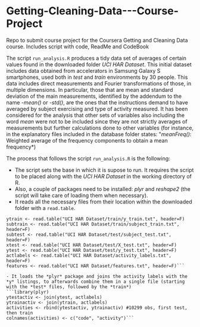 # Getting-Cleaning-Data---Course-Project
Repo to submit course project for the Coursera Getting and Cleaning Data course. Includes script with code, ReadMe and CodeBook

The script `run_analysis.R` produces a tidy data set of averages of certain values found in the downloaded folder *UCI HAR Dataset*.
This initial dataset includes data obtained from accelerators in Samsung Galaxy S smartphones, used both in *test* and *train* environments by 30 people.
This data includes direct measurements and Fourier transformations of those, in multiple dimensions. 
In particular, those that are mean and standard deviation of the main measurements, identified by the addendum to the name *-mean()* or *-std()*, are the ones that the instructions demand to have averaged by subject exercising and type of activity measured.
It has been considered for the analysis that other sets of variables also including the word *mean* were not to be included since they are not strictly averages of measurements but further calculations done to other variables (for instance, in the explanatory files included in the database folder states: "*meanFreq()*: Weighted average of the frequency components to obtain a mean frequency*)

The process that follows the script `run_analysis.R` is the following:

- The script sets the base in which it is supose to run. It requires the script to be placed along with the *UCI HAR Dataset* in the working directory of R.
- Also, a couple of packages need to be installed: *plyr* and *reshape2* (the script will take care of loading them when necessary).
- It reads all the necessary files from their location within the downloaded folder with a `read.table`.
```xtrain <- read.table("UCI HAR Dataset/train/X_train.txt", header=F)
ytrain <- read.table("UCI HAR Dataset/train/y_train.txt", header=F)
subtrain <- read.table("UCI HAR Dataset/train/subject_train.txt", header=F)
subtest <- read.table("UCI HAR Dataset/test/subject_test.txt", header=F)
xtest <- read.table("UCI HAR Dataset/test/X_test.txt", header=F)
ytest <- read.table("UCI HAR Dataset/test/y_test.txt", header=F)
actlabels <- read.table("UCI HAR Dataset/activity_labels.txt", header=F)
features <- read.table("UCI HAR Dataset/features.txt", header=F)```

- It loads the *plyr* package and joins the activity labels with the *y* listings, to afterwards combine them in a single file (starting with the *test* files, followed by the *train*)
```library(plyr)
ytestactiv <- join(ytest, actlabels)
ytrainactiv <- join(ytrain, actlabels)
activities <- rbind(ytestactiv, ytrainactiv) #10299 obs, first test, then train
colnames(activities) <- c("code", "activity")```


